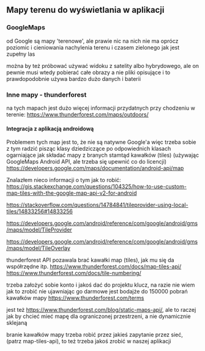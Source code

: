 
## Mapy terenu do wyświetlania w aplikacji 

### GoogleMaps

od Google są mapy 'terenowe', ale prawie nic na nich nie ma oprócz poziomic
i cieniowania nachylenia terenu i czasem zielonego jak jest zupełny las

można by też próbować używać widoku z satelity albo hybrydowego,
ale on pewnie musi wtedy pobierać całe obrazy a nie pliki opisujące
i to prawdopodobnie używa bardzo dużo danych i baterii

### Inne mapy - thunderforest

na tych mapach jest dużo więcej informacji przydatnych przy chodzeniu w terenie:
https://www.thunderforest.com/maps/outdoors/

#### Integracja z aplikacją androidową

Problemem tych map jest to, że nie są natywne Google'a
więc trzeba sobie z tym radzić pisząc klasy dziedziczące po odpowiednich klasach
ogarniające jak składać mapy z branych stamtąd kawałków (tiles)
(używając GoogleMaps Android API, ale trzeba się upewnić co do licencji)
https://developers.google.com/maps/documentation/android-api/map

Znalazłem nieco informacji o tym jak to robić:
https://gis.stackexchange.com/questions/104325/how-to-use-custom-map-tiles-with-the-google-map-api-v2-for-android

https://stackoverflow.com/questions/14784841/tileprovider-using-local-tiles/14833256#14833256

https://developers.google.com/android/reference/com/google/android/gms/maps/model/TileProvider

https://developers.google.com/android/reference/com/google/android/gms/maps/model/TileOverlay

thunderforest API pozawala brać kawałki map (tiles), jak mu się da współrzędne itp.
https://www.thunderforest.com/docs/map-tiles-api/
https://www.thunderforest.com/docs/tile-numbering/

trzeba założyć sobie konto i jakoś dać do projektu klucz,
na razie nie wiem jak to zrobić nie ujawniając go 
darmowe jest bodajże do 150000 pobrań kawałków mapy
https://www.thunderforest.com/terms

jest też https://www.thunderforest.com/blog/static-maps-api/,
ale to raczej jak by chcieć mieć mapę dla ograniczonej przestrzeni,
a nie dynamicznie sklejaną

branie kawałków mapy trzeba robić przez jakieś zapytanie przez sieć,
(patrz map-tiles-api),
to też trzeba jakoś zrobić w naszej aplikacji

